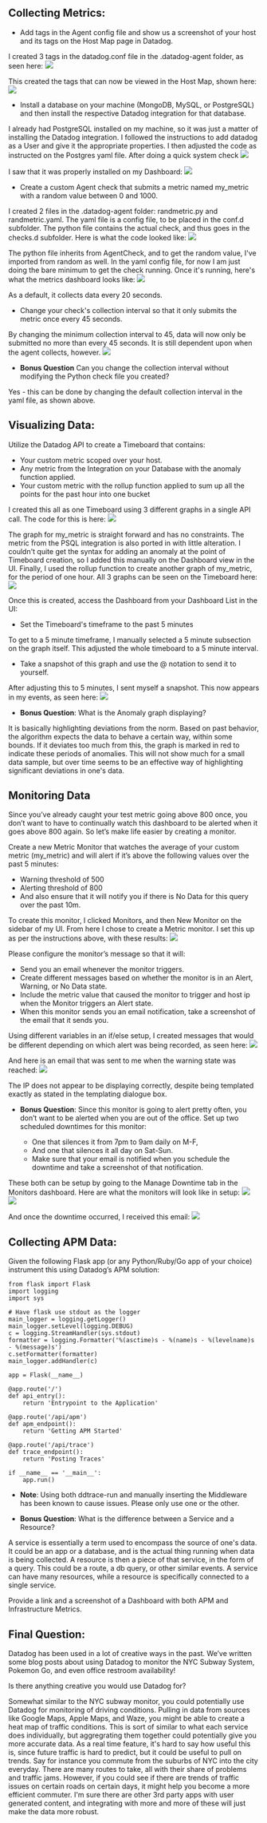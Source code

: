 ## Collecting Metrics:

* Add tags in the Agent config file and show us a screenshot of your host and its tags on the Host Map page in Datadog.

I created 3 tags in the datadog.conf file in the .datadog-agent folder, as seen here:
<img src="./images/tags_code.png">

This created the tags that can now be viewed in the Host Map, shown here:
<img src="./images/tags_hostmap.png">

* Install a database on your machine (MongoDB, MySQL, or PostgreSQL) and then install the respective Datadog integration for that database.

I already had PostgreSQL installed on my machine, so it was just a matter of installing the Datadog integration.  I followed the instructions to add datadog as a User and give it the appropriate properties.  I then adjusted the code as instructed on the Postgres yaml file.  After doing a quick system check
<img src="./images/postgres_check.png">

I saw that it was properly installed on my Dashboard:
<img src="./images/postgres_installed.png">

* Create a custom Agent check that submits a metric named my_metric with a random value between 0 and 1000.

I created 2 files in the .datadog-agent folder: randmetric.py and randmetric.yaml.  The yaml file is a config file, to be placed in the conf.d subfolder.  The python file contains the actual check, and thus goes in the checks.d subfolder.  Here is what the code looked like:
<img src="./images/random_code.png">

The python file inherits from AgentCheck, and to get the random value, I've imported from random as well.  In the yaml config file, for now I am just doing the bare minimum to get the check running.  Once it's running, here's what the metrics dashboard looks like:
<img src="./images/random_dashboard.png">

As a default, it collects data every 20 seconds.

* Change your check's collection interval so that it only submits the metric once every 45 seconds.

By changing the minimum collection interval to 45, data will now only be submitted no more than every 45 seconds.  It is still dependent upon when the agent collects, however.
<img src="./images/45sec.png">


* **Bonus Question** Can you change the collection interval without modifying the Python check file you created?

Yes - this can be done by changing the default collection interval in the yaml file, as shown above.

## Visualizing Data:

Utilize the Datadog API to create a Timeboard that contains:

* Your custom metric scoped over your host.
* Any metric from the Integration on your Database with the anomaly function applied.
* Your custom metric with the rollup function applied to sum up all the points for the past hour into one bucket

I created this all as one Timeboard using 3 different graphs in a single API call.  The code for this is here:
<img src="./images/api_code.png">

The graph for my_metric is straight forward and has no constraints.  The metric from the PSQL integration is also ported in with little alteration.  I couldn't quite get the syntax for adding an anomaly at the point of Timeboard creation, so I added this manually on the Dashboard view in the UI.  Finally, I used the rollup function to create another graph of my_metric, for the period of one hour.  All 3 graphs can be seen on the Timeboard here:
<img src="./images/timeboard_graphs.png">

Once this is created, access the Dashboard from your Dashboard List in the UI:

* Set the Timeboard's timeframe to the past 5 minutes

To get to a 5 minute timeframe, I manually selected a 5 minute subsection on the graph itself.  This adjusted the whole timeboard to a 5 minute interval.

* Take a snapshot of this graph and use the @ notation to send it to yourself.

After adjusting this to 5 minutes, I sent myself a snapshot.  This now appears in my events, as seen here:
<img src="./images/snapshot.png">

* **Bonus Question**: What is the Anomaly graph displaying?

It is basically highlighting deviations from the norm.  Based on past behavior, the algorithm expects the data to behave a certain way, within some bounds.  If it deviates too much from this, the graph is marked in red to indicate these periods of anomalies.  This will not show much for a small data sample, but over time seems to be an effective way of highlighting significant deviations in one's data.

## Monitoring Data

Since you’ve already caught your test metric going above 800 once, you don’t want to have to continually watch this dashboard to be alerted when it goes above 800 again. So let’s make life easier by creating a monitor.

Create a new Metric Monitor that watches the average of your custom metric (my_metric) and will alert if it’s above the following values over the past 5 minutes:

* Warning threshold of 500
* Alerting threshold of 800
* And also ensure that it will notify you if there is No Data for this query over the past 10m.

To create this monitor, I clicked Monitors, and then New Monitor on the sidebar of my UI. From here I chose to create a Metric monitor.  I set this up as per the instructions above, with these results:
<img src="./images/thresholds.png">

Please configure the monitor’s message so that it will:

* Send you an email whenever the monitor triggers.
* Create different messages based on whether the monitor is in an Alert, Warning, or No Data state.
* Include the metric value that caused the monitor to trigger and host ip when the Monitor triggers an Alert state.
* When this monitor sends you an email notification, take a screenshot of the email that it sends you.

Using different variables in an if/else setup, I created messages that would be different depending on which alert was being recorded, as seen here:
<img src="./images/message.png">

And here is an email that was sent to me when the warning state was reached:
<img src="./images/email.png">

The IP does not appear to be displaying correctly, despite being templated exactly as stated in the templating dialogue box.

* **Bonus Question**: Since this monitor is going to alert pretty often, you don’t want to be alerted when you are out of the office. Set up two scheduled downtimes for this monitor:

    * One that silences it from 7pm to 9am daily on M-F,
    * And one that silences it all day on Sat-Sun.
    * Make sure that your email is notified when you schedule the downtime and take a screenshot of that notification.

These both can be setup by going to the Manage Downtime tab in the Monitors dashboard.  Here are what the monitors will look like in setup:
<img src="./images/downtime1.png">
<img src="./images/downtime2.png">

And once the downtime occurred, I received this email:
<img src="./images/downtime_email.png">


## Collecting APM Data:

Given the following Flask app (or any Python/Ruby/Go app of your choice) instrument this using Datadog’s APM solution:

```
from flask import Flask
import logging
import sys

# Have flask use stdout as the logger
main_logger = logging.getLogger()
main_logger.setLevel(logging.DEBUG)
c = logging.StreamHandler(sys.stdout)
formatter = logging.Formatter('%(asctime)s - %(name)s - %(levelname)s - %(message)s')
c.setFormatter(formatter)
main_logger.addHandler(c)

app = Flask(__name__)

@app.route('/')
def api_entry():
    return 'Entrypoint to the Application'

@app.route('/api/apm')
def apm_endpoint():
    return 'Getting APM Started'

@app.route('/api/trace')
def trace_endpoint():
    return 'Posting Traces'

if __name__ == '__main__':
    app.run()
```    

* **Note**: Using both ddtrace-run and manually inserting the Middleware has been known to cause issues. Please only use one or the other. 
    
* **Bonus Question**: What is the difference between a Service and a Resource?

A service is essentially a term used to encompass the source of one's data.  It could be an app or a database, and is the actual thing running when data is being collected.  A resource is then a piece of that service, in the form of a query.  This could be a route, a db query, or other similar events.  A service can have many resources, while a resource is specifically connected to a single service.

Provide a link and a screenshot of a Dashboard with both APM and Infrastructure Metrics.


## Final Question:

Datadog has been used in a lot of creative ways in the past. We’ve written some blog posts about using Datadog to monitor the NYC Subway System, Pokemon Go, and even office restroom availability!

Is there anything creative you would use Datadog for?

Somewhat similar to the NYC subway monitor, you could potentially use Datadog for monitoring of driving conditions.  Pulling in data from sources like Google Maps, Apple Maps, and Waze, you might be able to create a heat map of traffic conditions.  This is sort of similar to what each service does individually, but aggregrating them together could potentially give you more accurate data.  As a real time feature, it's hard to say how useful this is, since future traffic is hard to predict, but it could be useful to pull on trends.  Say for instance you commute from the suburbs of NYC into the city everyday.  There are many routes to take, all with their share of problems and traffic jams.  However, if you could see if there are trends of traffic issues on certain roads on certain days, it might help you become a more efficient commuter.  I'm sure there are other 3rd party apps with user generated content, and integrating with more and more of these will just make the data more robust.